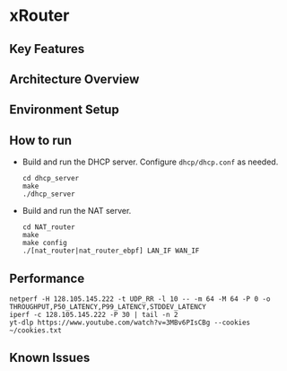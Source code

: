 # xRouter
## Key Features
## Architecture Overview
## Environment Setup
## How to run
- Build and run the DHCP server. Configure `dhcp/dhcp.conf` as needed.
  ```
  cd dhcp_server
  make
  ./dhcp_server
  ```
- Build and run the NAT server. 
  ```
  cd NAT_router
  make
  make config
  ./[nat_router|nat_router_ebpf] LAN_IF WAN_IF
  ```
   
## Performance
```
netperf -H 128.105.145.222 -t UDP_RR -l 10 -- -m 64 -M 64 -P 0 -o THROUGHPUT,P50_LATENCY,P99_LATENCY,STDDEV_LATENCY
iperf -c 128.105.145.222 -P 30 | tail -n 2
yt-dlp https://www.youtube.com/watch?v=3MBv6PIsCBg --cookies ~/cookies.txt
```

## Known Issues
